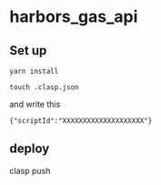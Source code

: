 # harbors_gas_api

## Set up
`yarn install`

`touch .clasp.json`

and write this 
```
{"scriptId":"XXXXXXXXXXXXXXXXXXXX"}
```

## deploy
clasp push
